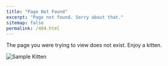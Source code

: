 ```yaml
---
title: "Page Not Found"
excerpt: "Page not found. Sorry about that."
sitemap: false
permalink: /404.html
---
```


The page you were trying to view does not exist. Enjoy a kitten.

![Sample Kitten](https://placekitten.com/700/500)